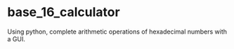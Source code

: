 # base_16_calculator
Using python, complete arithmetic operations of hexadecimal numbers with a GUI.
